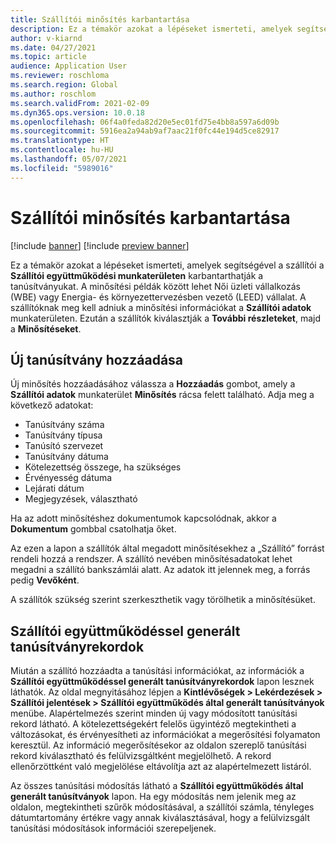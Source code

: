 ```yaml
---
title: Szállítói minősítés karbantartása
description: Ez a témakör azokat a lépéseket ismerteti, amelyek segítségével a szállítók a szállítói együttműködési munkaterületen karbantarthatják a tanúsítványukat.
author: v-kiarnd
ms.date: 04/27/2021
ms.topic: article
audience: Application User
ms.reviewer: roschloma
ms.search.region: Global
ms.author: roschlom
ms.search.validFrom: 2021-02-09
ms.dyn365.ops.version: 10.0.18
ms.openlocfilehash: 06f4a0feda82d20e5ec01fd75e4bb8a597a6d09b
ms.sourcegitcommit: 5916ea2a94ab9af7aac21f0fc44e194d5ce82917
ms.translationtype: HT
ms.contentlocale: hu-HU
ms.lasthandoff: 05/07/2021
ms.locfileid: "5989016"
---
```

# <a name="maintain-vendor-certification"></a>Szállítói minősítés karbantartása

[!include [banner](../includes/banner.md)]
[!include [preview banner](../includes/preview-banner.md)]

Ez a témakör azokat a lépéseket ismerteti, amelyek segítségével a szállítói a **Szállítói együttműködési munkaterületen** karbantarthatják a tanúsítványukat. A minősítési példák között lehet Női üzleti vállalkozás (WBE) vagy Energia- és környezettervezésben vezető (LEED) vállalat. A szállítóknak meg kell adniuk a minősítési információkat a **Szállítói adatok** munkaterületen. Ezután a szállítók kiválasztják a **További részleteket**, majd a **Minősítéseket**.

## <a name="add-a-new-certification"></a>Új tanúsítvány hozzáadása

Új minősítés hozzáadásához válassza a **Hozzáadás** gombot, amely a **Szállítói adatok** munkaterület **Minősítés** rácsa felett található. Adja meg a következő adatokat:
 
- Tanúsítvány száma
- Tanúsítvány típusa
- Tanúsító szervezet 
- Tanúsítvány dátuma
- Kötelezettség összege, ha szükséges
- Érvényesség dátuma
- Lejárati dátum
- Megjegyzések, választható

Ha az adott minősítéshez dokumentumok kapcsolódnak, akkor a **Dokumentum** gombbal csatolhatja őket.

Az ezen a lapon a szállítók által megadott minősítésekhez a „Szállító” forrást rendeli hozzá a rendszer. A szállító nevében minősítésadatokat lehet megadni a szállító bankszámlái alatt. Az adatok itt jelennek meg, a forrás pedig **Vevőként**.

A szállítók szükség szerint szerkeszthetik vagy törölhetik a minősítésüket.

## <a name="vendor-collaboration-generated-certification-records"></a>Szállítói együttműködéssel generált tanúsítványrekordok 
 
Miután a szállító hozzáadta a tanúsítási információkat, az információk a **Szállítói együttműködéssel generált tanúsítványrekordok** lapon lesznek láthatók. Az oldal megnyitásához lépjen a **Kintlévőségek > Lekérdezések > Szállítói jelentések > Szállítói együttműködés által generált tanúsítványok** menübe. Alapértelmezés szerint minden új vagy módosított tanúsítási rekord látható. A kötelezettségekért felelős ügyintéző megtekintheti a változásokat, és érvényesítheti az információkat a megerősítési folyamaton keresztül. Az információ megerősítésekor az oldalon szereplő tanúsítási rekord kiválasztható és felülvizsgáltként megjelölhető. A rekord ellenőrzöttként való megjelölése eltávolítja azt az alapértelmezett listáról.
 
Az összes tanúsítási módosítás látható a **Szállítói együttműködés által generált tanúsítványok** lapon. Ha egy módosítás nem jelenik meg az oldalon, megtekintheti szűrők módosításával, a szállítói számla, tényleges dátumtartomány értékre vagy annak kiválasztásával, hogy a felülvizsgált tanúsítási módosítások információi szerepeljenek. 

